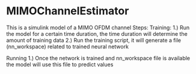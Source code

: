 # MIMOChannelEstimator
This is a simulink model of a MIMO OFDM channel
Steps:
Training:
1.) Run the model for a certain time duration, the time duration will determine the amount of training data
2.) Run the training script, it will generate a file (nn_workspace) related to trained neural network

Running
1.) Once the network is trained and nn_workspace file is available the model will use this file to predict values
